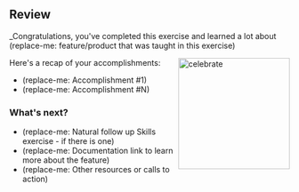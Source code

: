 ## Review

_Congratulations, you've completed this exercise and learned a lot about (replace-me: feature/product that was taught in this exercise)

<img src="https://octodex.github.com/images/jetpacktocat.png" alt="celebrate" width=200 align=right>

Here's a recap of your accomplishments:

- (replace-me: Accomplishment #1)
- (replace-me: Accomplishment #N)

### What's next?

- (replace-me: Natural follow up Skills exercise - if there is one)
- (replace-me: Documentation link to learn more about the feature)
- (replace-me: Other resources or calls to action)
